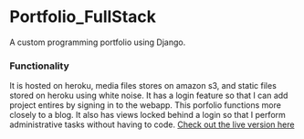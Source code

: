 # Portfolio_FullStack
A custom programming portfolio using Django.

### Functionality
It is hosted on heroku, media files stores on amazon s3, and static files stored on heroku using white noise. It has a login feature so that I can add project entires by signing in to the webapp. This porfolio functions more closely to a blog. It also has views locked behind a login so that I perform administrative tasks without having to code. [Check out the live version here](https://achan-portfolio.herokuapp.com/)
